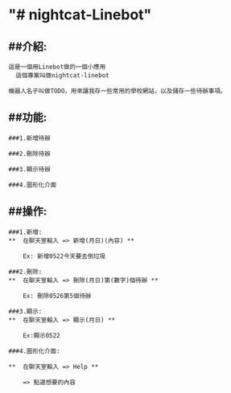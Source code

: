 "# nightcat-Linebot" 
====
##介紹:
---

    這是一個用Linebot做的一個小應用
	  這個專案叫做nightcat-linebot

    機器人名子叫做TODO，用來讓我存一些常用的學校網站，以及儲存一些待辦事項。

##功能:
--
	###1.新增待辦

	###2.刪除待辦

	###3.顯示待辦

	###4.圖形化介面

##操作:
--
	###1.新增:
	**	在聊天室輸入 => 新增(月日)(內容) **

		Ex: 新增0522今天要去倒垃圾
	
	###2.刪除:
	**	在聊天室輸入 => 刪除(月日)第(數字)個待辦 **

		Ex: 刪除0526第5個待辦

	###3.顯示:
	**	在聊天室輸入 => 顯示(月日) **

		Ex:顯示0522

	###4.圖形化介面:

	**	在聊天室輸入 => Help **
		
		=> 點選想要的內容
